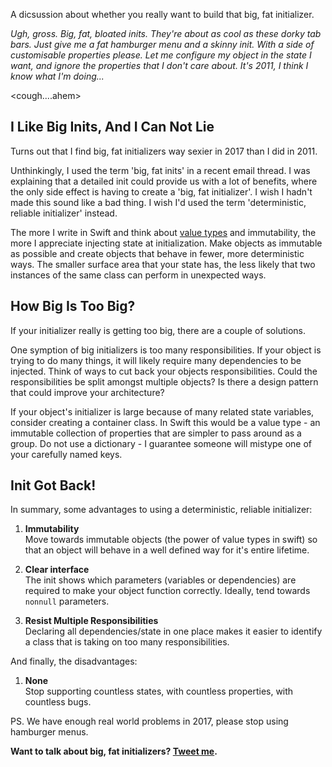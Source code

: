 A dicsussion about whether you really want to build that big, fat initializer.

*Ugh, gross. Big, fat, bloated inits. They're about as cool as these dorky tab bars. Just give me a fat hamburger menu and a skinny init. With a side of customisable properties please. Let me configure my object in the state I want, and ignore the properties that I don't care about. It's 2011, I think I know what I'm doing...*

\<cough....ahem>

I Like Big Inits, And I Can Not Lie
----------------------------------
 
Turns out that I find big, fat initializers way sexier in 2017 than I did in 2011.

Unthinkingly, I used the term 'big, fat inits' in a recent email thread. I was explaining that a detailed init could provide us with a lot of benefits, where the only side effect is having to create a 'big, fat initializer'. I wish I hadn't made this sound like a bad thing. I wish I'd used the term 'deterministic, reliable initializer' instead.

The more I write in Swift and think about [value types](https://developer.apple.com/swift/blog/?id=10) and immutability, the more I appreciate injecting state at initialization. Make objects as immutable as possible and create objects that behave in fewer, more deterministic ways. The smaller surface area that your state has, the less likely that two instances of the same class can perform in unexpected ways.

How Big Is Too Big?
-------------------

If your initializer really is getting too big, there are a couple of solutions.

One symption of big initializers is too many responsibilities. If your object is trying to do many things, it will likely require many dependencies to be injected. Think of ways to cut back your objects responsibilities. Could the responsibilities be split amongst multiple objects? Is there a design pattern that could improve your architecture?

If your object's initializer is large because of many related state variables, consider creating a container class. In Swift this would be a value type - an immutable collection of properties that are simpler to pass around as a group. Do not use a dictionary - I guarantee someone will mistype one of your carefully named keys.

Init Got Back!
--------------

In summary, some advantages to using a deterministic, reliable initializer:

1. **Immutability**  
Move towards immutable objects (the power of value types in swift) so that an object will behave in a well defined way for it's entire lifetime.

1. **Clear interface**  
The init shows which parameters (variables or dependencies) are required to make your object function correctly. Ideally, tend towards `nonnull` parameters.

1. **Resist Multiple Responsibilities**  
Declaring all dependencies/state in one place makes it easier to identify a class that is taking on too many responsibilities.

And finally, the disadvantages:

1. **None**  
Stop supporting countless states, with countless properties, with countless bugs. 

PS. We have enough real world problems in 2017, please stop using hamburger menus.

**Want to talk about big, fat initializers? [Tweet me](https://twitter.com/kentios).**
